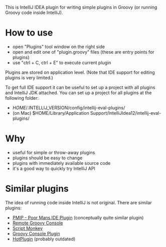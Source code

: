 This is IntelliJ IDEA plugin for writing simple plugins in Groovy (or running Groovy code inside IntelliJ).

How to use
===========
 - open "Plugins" tool window on the right side
 - open and edit one of "plugin.groovy" files (these are entry points for plugins)
 - use "ctrl + C, ctrl + E" to execute current plugin

Plugins are stored on application level.
(Note that IDE support for editing plugins is very limited.)


To get full IDE support it can be useful to set up a project with all plugins and IntelliJ JDK attached.
You can set up a project for all plugins at the following folder:
 - $HOME/.$INTELLIJ_VERSION/config/intellij-eval-plugins/
 - (on Mac) $HOME/Library/Application Support/IntelliJIdea12/intellij-eval-plugins/


Why
===
 - useful for simple or throw-away plugins
 - plugins should be easy to change
 - plugins with immediately available source code
 - it's a good way to quickly try IntelliJ API


Similar plugins
===============
The idea of running code inside IntelliJ is not original. There are similar plugins:
 - [PMIP - Poor Mans IDE Plugin](http://plugins.intellij.net/plugin/?idea&pluginId=4571) (conceptually quite similar plugin)
 - [Remote Groovy Console](http://plugins.intellij.net/plugin/?id=5373)
 - [Script Monkey](http://plugins.intellij.net/plugin?pr=idea&pluginId=3674)
 - [Groovy Console Plugin](http://plugins.intellij.net/plugin?pr=idea&pluginId=4660)
 - [HotPlugin](http://plugins.intellij.net/plugin?pr=idea&pluginId=1020) (probably outdated)
